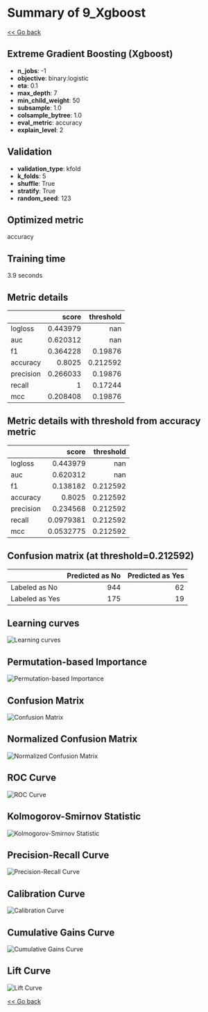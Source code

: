 # Summary of 9_Xgboost

[<< Go back](../README.md)


## Extreme Gradient Boosting (Xgboost)
- **n_jobs**: -1
- **objective**: binary:logistic
- **eta**: 0.1
- **max_depth**: 7
- **min_child_weight**: 50
- **subsample**: 1.0
- **colsample_bytree**: 1.0
- **eval_metric**: accuracy
- **explain_level**: 2

## Validation
 - **validation_type**: kfold
 - **k_folds**: 5
 - **shuffle**: True
 - **stratify**: True
 - **random_seed**: 123

## Optimized metric
accuracy

## Training time

3.9 seconds

## Metric details
|           |    score |   threshold |
|:----------|---------:|------------:|
| logloss   | 0.443979 |  nan        |
| auc       | 0.620312 |  nan        |
| f1        | 0.364228 |    0.19876  |
| accuracy  | 0.8025   |    0.212592 |
| precision | 0.266033 |    0.19876  |
| recall    | 1        |    0.17244  |
| mcc       | 0.208408 |    0.19876  |


## Metric details with threshold from accuracy metric
|           |     score |   threshold |
|:----------|----------:|------------:|
| logloss   | 0.443979  |  nan        |
| auc       | 0.620312  |  nan        |
| f1        | 0.138182  |    0.212592 |
| accuracy  | 0.8025    |    0.212592 |
| precision | 0.234568  |    0.212592 |
| recall    | 0.0979381 |    0.212592 |
| mcc       | 0.0532775 |    0.212592 |


## Confusion matrix (at threshold=0.212592)
|                |   Predicted as No |   Predicted as Yes |
|:---------------|------------------:|-------------------:|
| Labeled as No  |               944 |                 62 |
| Labeled as Yes |               175 |                 19 |

## Learning curves
![Learning curves](learning_curves.png)

## Permutation-based Importance
![Permutation-based Importance](permutation_importance.png)
## Confusion Matrix

![Confusion Matrix](confusion_matrix.png)


## Normalized Confusion Matrix

![Normalized Confusion Matrix](confusion_matrix_normalized.png)


## ROC Curve

![ROC Curve](roc_curve.png)


## Kolmogorov-Smirnov Statistic

![Kolmogorov-Smirnov Statistic](ks_statistic.png)


## Precision-Recall Curve

![Precision-Recall Curve](precision_recall_curve.png)


## Calibration Curve

![Calibration Curve](calibration_curve_curve.png)


## Cumulative Gains Curve

![Cumulative Gains Curve](cumulative_gains_curve.png)


## Lift Curve

![Lift Curve](lift_curve.png)



[<< Go back](../README.md)
